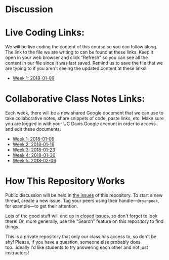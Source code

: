 Discussion
==========

# Live Coding Links:
We will be live coding the content of this course so you can follow along. The link to the file we are writing to can be found at these links. Keep it open in your web browser and click "Refresh" so you can see all the content in our file since it was last saved. Remind us to save the file that we are typing to if you aren't seeing the updated content at these links!

- [Week 1: 2018-01-09](https://dl.dropboxusercontent.com/s/odkuptfvl5kqskt/2018-R-DAVIS-w1.R?dl=0)

# Collaborative Class Notes Links:

Each week, there will be a new shared Google document that we can use to take collaborative notes, share snippets of code, paste links, etc. Make sure you are logged in with your UC Davis Google account in order to access and edit these documents.

- [Week 1: 2018-01-09](https://docs.google.com/a/ucdavis.edu/document/d/1BuqJQtjQBVQVJACWZQQreh6q25rOp2-ZNdTjlWhtfBg/edit?usp=sharing)
- [Week 2: 2018-01-16](https://docs.google.com/a/ucdavis.edu/document/d/1zFIADrANfJh-k64l6KAqMTPYg7q_QQ2nc_K1BJIKOaE/edit?usp=sharing)
- [Week 3: 2018-01-23](https://docs.google.com/a/ucdavis.edu/document/d/142D0uAKe5GnWK-15-axrOvotz9pXtVmni04vXKbsB6E/edit?usp=sharing)
- [Week 4: 2018-01-30](https://docs.google.com/a/ucdavis.edu/document/d/10Ahh6zsbCOnuoQ0VsbLz4YZU_iwNobjZEQhsSVNS_KU/edit?usp=sharing)
- [Week 5: 2018-02-06](https://docs.google.com/a/ucdavis.edu/document/d/1oBb6CtOC-MpBmMtWKnG-H4aDJuQ297IKGQxY4juYx9A/edit?usp=sharing)

# How This Repository Works
Public discussion will be held in [the issues][] of this repository. To start a new thread, create a new issue. Tag your peers using their handle—`@ryanpeek`, for example—to get their attention.

[the issues]: https://github.com/gge-ucd/Discussion/issues

Lots of the good stuff will end up in [closed issues](https://github.com/gge-ucd/Discussion/issues?q=is%3Aissue+is%3Aclosed), so don't forget to look there! Or, more generally, use the "Search" feature on this repository to find things.

This is a private repository that only our class has access to, so don't be shy! Please, if you have a question, someone else probably does too...ideally I'd like students to try answering each other and not just instructors!
